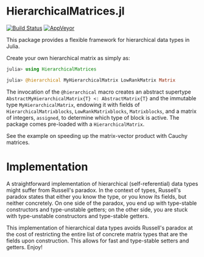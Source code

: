 # HierarchicalMatrices.jl

[![Build Status](https://travis-ci.org/JuliaMatrices/HierarchicalMatrices.jl.svg?branch=master)](https://travis-ci.org/JuliaMatrices/HierarchicalMatrices.jl)  [![AppVeyor](https://ci.appveyor.com/api/projects/status/1t01s8cuoxrriem4/branch/master?svg=true)](https://ci.appveyor.com/project/MikaelSlevinsky/hierarchicalmatrices-jl-xfd1e/branch/master)

This package provides a flexible framework for hierarchical data types in Julia.

Create your own hierarchical matrix as simply as:
```julia
julia> using HierarchicalMatrices

julia> @hierarchical MyHierarchicalMatrix LowRankMatrix Matrix

```
The invocation of the `@hierarchical` macro creates an abstract supertype
`AbstractMyHierarchicalMatrix{T} <: AbstractMatrix{T}` and the immutable type
`MyHierarchicalMatrix`, endowing it with fields of `HierarchicalMatrixblocks`,
`LowRankMatrixblocks`, `Matrixblocks`, and a matrix of integers, `assigned`, to
determine which type of block is active. The package comes pre-loaded with a
`HierarchicalMatrix`.

See the example on speeding up the matrix-vector product with Cauchy matrices.

# Implementation

A straightforward implementation of hierarchical (self-referential) data types
might suffer from Russell's paradox. In the context of types, Russell's paradox
states that either you know the type, or you know its fields, but neither
concretely. On one side of the paradox, you end up with type-stable constructors
and type-unstable getters; on the other side, you are stuck with type-unstable
constructors and type-stable getters.

This implementation of hierarchical data types avoids Russell's paradox at the
cost of restricting the entire list of concrete matrix types that are the fields
upon construction. This allows for fast and type-stable setters and getters.
Enjoy!
